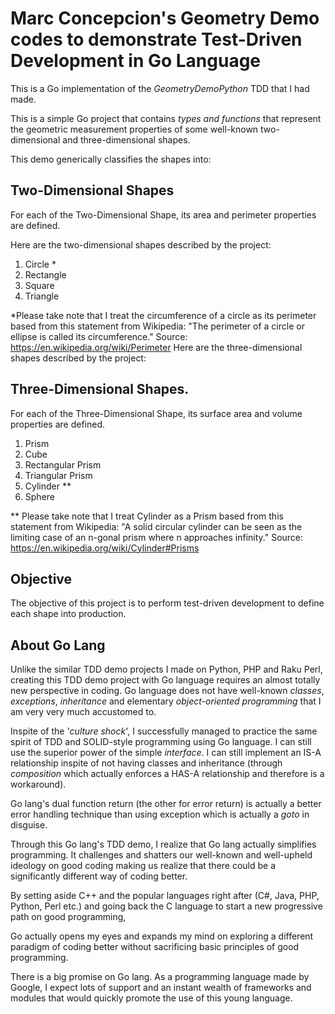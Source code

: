 # Marc Concepcion's Geometry Demo codes to demonstrate Test-Driven Development in Go Language

This is a Go implementation of the _GeometryDemoPython_ TDD that I had made.

This is a simple Go project that contains _types and functions_ that represent the geometric measurement properties of some well-known two-dimensional and three-dimensional shapes.

This demo generically classifies the shapes into:

## Two-Dimensional Shapes

For each of the Two-Dimensional Shape, its area and perimeter properties are defined.

Here are the two-dimensional shapes described by the project:

1. Circle * 
2. Rectangle
3. Square
4. Triangle

*Please take note that I treat the circumference of a circle as its perimeter based from this statement from Wikipedia: "The perimeter of a circle or ellipse is called its circumference." Source: https://en.wikipedia.org/wiki/Perimeter
Here are the three-dimensional shapes described by the project:

## Three-Dimensional Shapes.

For each of the Three-Dimensional Shape, its surface area and volume properties are defined.

1. Prism
2. Cube
3. Rectangular Prism
4. Triangular Prism
5. Cylinder **
6. Sphere

** Please take note that I treat Cylinder as a Prism based from this statement from Wikipedia: "A solid circular cylinder can be seen as the limiting case of an n-gonal prism where n approaches infinity." Source: https://en.wikipedia.org/wiki/Cylinder#Prisms

## Objective

The objective of this project is to perform test-driven development to define each shape into production.

## About Go Lang

Unlike the similar TDD demo projects I made on Python, PHP and Raku Perl, creating this TDD demo project with Go language requires an almost totally new perspective in coding. Go language does not have well-known _classes_, _exceptions_, _inheritance_ and elementary _object-oriented programming_ that I am very very much accustomed to.

Inspite of the '_culture shock_', I successfully managed to practice the same spirit of TDD and SOLID-style programming using Go language. I can still use the superior power of the simple _interface_. I can still implement an IS-A relationship inspite of not having classes and inheritance (through _composition_ which actually enforces a HAS-A relationship and therefore is a workaround).

Go lang's dual function return (the other for error return) is actually a better error handling technique than using exception which is actually a _goto_ in disguise.

Through this Go lang's TDD demo, I realize that Go lang actually simplifies programming. It challenges and shatters our well-known and well-upheld ideology on good coding making us realize that there could be a significantly different way of coding better. 

By setting aside C++ and the popular languages right after (C#, Java, PHP, Python, Perl etc.) and going back the C language to start a new progressive path on good programming,

Go actually opens my eyes and expands my mind on exploring a different paradigm of coding better without sacrificing basic principles of good programming.

There is a big promise on Go lang. As a programming language made by Google, I expect lots of support and an instant wealth of frameworks and modules that would quickly promote the use of this young language.
